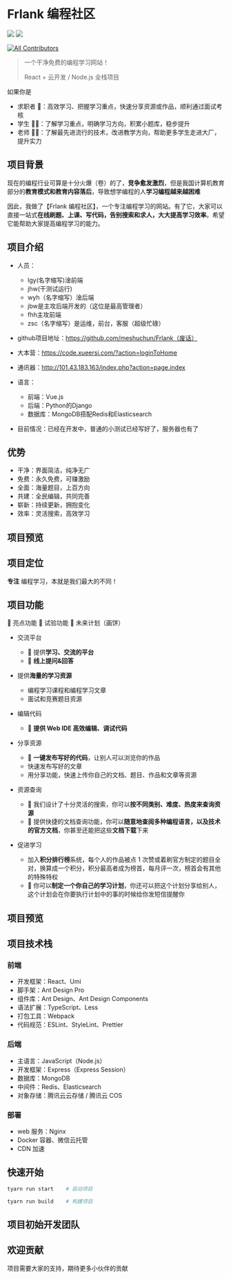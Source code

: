 # Frlank 编程社区

![](https://img.shields.io/badge/React-%5E17.0.0-brightgreen) ![](https://img.shields.io/badge/Express-%5E4.17.2-yellow)

<!-- ALL-CONTRIBUTORS-BADGE:START - Do not remove or modify this section -->

[![All Contributors](https://img.shields.io/badge/all_contributors-2-orange.svg?style=flat-square)](#contributors-)

<!-- ALL-CONTRIBUTORS-BADGE:END -->

> 一个干净免费的编程学习网站！
>
> React + 云开发 / Node.js 全栈项目

如果你是

- 求职者 👨：高效学习、把握学习重点，快速分享资源或作品，顺利通过面试考核
- 学生 👨‍🎓：了解学习重点，明确学习方向，积累小题库，稳步提升
- 老师 👩‍🏫：了解最先进流行的技术，改进教学方向，帮助更多学生走进大厂，提升实力

## 项目背景

现在的编程行业可算是十分火爆（卷）的了，**竞争愈发激烈**，但是我国计算机教育部分的**教育模式和教育内容落后**，导致想学编程的人**学习编程越来越困难**

因此，我做了【Frlank 编程社区】，一个专注编程学习的网站。有了它，大家可以直接一站式**在线刷题、上课、写代码，告别搜索和求人，大大提高学习效率**。希望它能帮助大家提高编程学习的能力。

## 项目介绍

- 人员：

  - lgy(名字缩写)淦前端
  - jhw(干测试运行)
  - wyh（名字缩写）淦后端
  - jbw是主攻后端开发的（这位是最高管理者）
  - fhh主攻前端
  - zsc（名字缩写）是运维，前台，客服（超级忙碌）

- github项目地址：https://github.com/meshuchun/Frlank（废话）

- 大本营：https://code.xueersi.com/?action=loginToHome

- 通讯器：http://101.43.183.163/index.php?action=page.index

- 语言：

  - 前端：Vue.js
  - 后端：Python的Django
  - 数据库：MongoDB搭配Redis和Elasticsearch

- 目前情况：已经在开发中，普通的小测试已经写好了，服务器也有了

## 优势

- 干净：界面简洁，纯净无广
- 免费：永久免费，可赚激励
- 全面：海量题目，上百方向
- 共建：全民编辑，共同完善
- 崭新：持续更新，拥抱变化
- 效率：灵活搜索，高效学习

## 项目预览

## 项目定位

**专注** 编程学习，本就是我们最大的不同！

## 项目功能

🌟 亮点功能 🧪 试验功能 🚀 未来计划（画饼）

- 交流平台

  - 🌟 提供**学习、交流的平台**
  - 🌟 **线上提问&回答**

- 提供**海量的学习资源**

  - 编程学习课程和编程学习文章
  - 面试和竞赛题目资源

- 编辑代码
  - 🌟 **提供 Web IDE 高效编辑、调试代码**
- 分享资源

  - 🌟 **一键发布写好的代码**，让别人可以浏览你的作品
  - 快速发布写好的文章
  - 用分享功能，快速上传你自己的文档、题目、作品和文章等资源

- 资源查询

  - 🌟 我们设计了十分灵活的搜索，你可以**按不同类别、难度、热度来查询资源**
  - 🌟 提供快捷的文档查询功能，你可以**随意地查阅多种编程语言，以及技术的官方文档**，你甚至还能把这些**文档下载**下来

- 促进学习
  - 加入**积分排行榜**系统，每个人的作品被点 1 次赞或着刷官方制定的题目全对，换算成一个积分，积分最高者成为榜首，每月评一次，榜首会有其他的特殊特权
  - 🌟 你可以**制定一个你自己的学习计划**，你还可以把这个计划分享给别人，这个计划会在你要执行计划中的事的时候给你发短信提醒你

## 项目预览

## 项目技术栈

### 前端

- 开发框架：React、Umi
- 脚手架：Ant Design Pro
- 组件库：Ant Design、Ant Design Components
- 语法扩展：TypeScript、Less
- 打包工具：Webpack
- 代码规范：ESLint、StyleLint、Prettier

### 后端

- 主语言：JavaScript（Node.js）
- 开发框架：Express（Express Session）
- 数据库：MongoDB
- 中间件：Redis、Elasticsearch
- 对象存储：腾讯云云存储 / 腾讯云 COS

### 部署

- web 服务：Nginx
- Docker 容器、微信云托管
- CDN 加速

## 快速开始

```bash
tyarn run start    # 启动项目
```

```bash
tyarn run build    # 构建项目
```

## 项目初始开发团队

## 欢迎贡献

项目需要大家的支持，期待更多小伙伴的贡献
